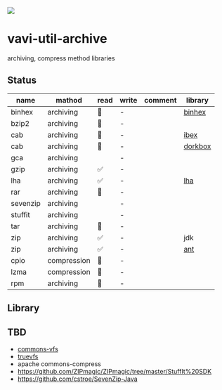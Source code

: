 [![](https://jitpack.io/v/umjammer/vavi-util-archive.svg)](https://jitpack.io/#umjammer/vavi-util-archive)

# vavi-util-archive

 archiving, compress method libraries

## Status

|name | mathod | read | write | comment | library |
|-----|--------|--------|--------|---------|---------|
|binhex | archiving | 🚧 | - | | [binhex](https://github.com/umjammer/JBinHex) |
|bzip2 | archiving | 🚧 | - | ||
|cab | archiving | 🚧 | - | | [ibex](http://util.ibex.org/src/org/ibex/util/) |
|cab | archiving | 🚧 | - | | [dorkbox]() |
|gca | archiving | | - | ||
|gzip | archiving | ✅ | - | ||
|lha | archiving | ✅ | - | | [lha](https://github.com/umjammer/jlha) |
|rar | archiving | 🚧 | - | ||
|sevenzip | archiving | | - | ||
|stuffit | archiving | | - | ||
|tar | archiving | 🚧 | - | ||
|zip | archiving | ✅ | - | | jdk |
|zip | archiving | ✅ | - | | [ant]() |
|cpio | compression | 🚧 | - | ||
|lzma | compression | 🚧 | - | ||
|rpm | archiving | 🚧 | - | ||

## Library


## TBD

 * [commons-vfs](https://commons.apache.org/proper/commons-vfs/)
 * [truevfs](https://github.com/christian-schlichtherle/truevfs)
 * apache commons-compress
 * https://github.com/ZIPmagic/ZIPmagic/tree/master/StuffIt%20SDK
 * https://github.com/cstroe/SevenZip-Java